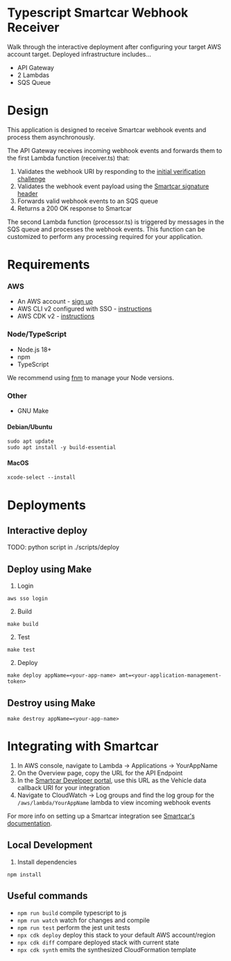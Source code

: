 # Typescript Smartcar Webhook Receiver
Walk through the interactive deployment after configuring your target AWS account target.
Deployed infrastructure includes...
 * API Gateway 
 * 2 Lambdas
 * SQS Queue

# Design
This application is designed to receive Smartcar webhook events and process them asynchronously. 

The API Gateway receives incoming webhook events and forwards them to the first Lambda function (receiver.ts) that:
1. Validates the webhook URI by responding to the [initial verification challenge](https://smartcar.com/docs/integrations/webhooks/callback-verification)
2. Validates the webhook event payload using the [Smartcar signature header](https://smartcar.com/docs/integrations/webhooks/payload-verification)
3. Forwards valid webhook events to an SQS queue
4. Returns a 200 OK response to Smartcar

The second Lambda function (processor.ts) is triggered by messages in the SQS queue and processes the webhook events.
This function can be customized to perform any processing required for your application.

# Requirements
### AWS
* An AWS account - [sign up](https://signin.aws.amazon.com/signup?request_type=register)
* AWS CLI v2 configured with SSO - [instructions](https://docs.aws.amazon.com/cli/latest/userguide/getting-started-install.html)
* AWS CDK v2 - [instructions](https://docs.aws.amazon.com/cdk/v2/guide/getting-started.html)

### Node/TypeScript
* Node.js 18+ 
* npm
* TypeScript

We recommend using [fnm](https://github.com/Schniz/fnm?tab=readme-ov-file#installation) to manage your Node versions.

### Other
* GNU Make

#### Debian/Ubuntu
```
sudo apt update
sudo apt install -y build-essential
```

#### MacOS
```
xcode-select --install
```


# Deployments

## Interactive deploy

TODO: python script in ./scripts/deploy

## Deploy using Make
1. Login
```
aws sso login
```

2. Build
```
make build
```

2. Test
```
make test
```

2. Deploy
```
make deploy appName=<your-app-name> amt=<your-application-management-token>
```

## Destroy using Make
```
make destroy appName=<your-app-name>
```

# Integrating with Smartcar
1. In AWS console, navigate to Lambda -> Applications -> YourAppName
2. On the Overview page, copy the URL for the API Endpoint
3. In the [Smartcar Developer portal](https://dashboard.smartcar.com/), use this URL as the Vehicle data callback URI for your integration
4. Navigate to CloudWatch -> Log groups and find the log group for the `/aws/lambda/YourAppName` lambda to view incoming webhook events

For more info on setting up a Smartcar integration see [Smartcar's documentation](https://smartcar.com/docs/integrations/webhooks/overview).


## Local Development
1. Install dependencies
```
npm install
```

## Useful commands

* `npm run build`   compile typescript to js
* `npm run watch`   watch for changes and compile
* `npm run test`    perform the jest unit tests
* `npx cdk deploy`  deploy this stack to your default AWS account/region
* `npx cdk diff`    compare deployed stack with current state
* `npx cdk synth`   emits the synthesized CloudFormation template
